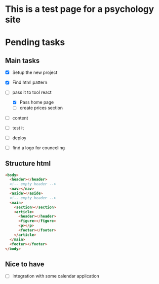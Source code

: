 # This is a test page for a psychology site

# Pending tasks

## Main tasks

- [x] Setup the new project
- [x] Find html pattern
- [ ] pass it to tool react
  - [x] Pass home page
  - [ ] create prices section
- [ ] content
- [ ] test it
- [ ] deploy

- [ ] find a logo for counceling

## Structure html

```html
<body>
  <header></header>
  <!-- empty header -->
  <nav></nav>
  <aside></aside>
  <!-- empty header -->
  <main>
    <section></section>
    <article>
      <header></header>
      <figure></figure>
      <p></p>
      <footer></footer>
    </article>
  </main>
  <footer></footer>
</body>
```

## Nice to have

- [ ] Integration with some calendar application
